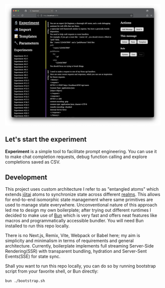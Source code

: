 ![Experiment screenshot](https://raw.githubusercontent.com/actualwitch/experiment/main/.github/Screenshot.png)

## Let's start the experiment

**Experiment** is a simple tool to facilitate prompt engineering. You can use it to make chat completion requests, debug function calling and explore completions saved as CSV.

## Development

This project uses custom architecture I refer to as "entangled atoms" which extends [jōtai](https://jotai.org/) atoms to synchronize state across different [realms](https://262.ecma-international.org/#realm). This allows for end-to-end isomorphic state management where same primitives are used to manage state everywhere. Unconventional nature of this approach led me to design my own boilerplate; after trying out different runtimes I decided to make use of [Bun](https://bun.sh/) which is very fast and offers neat features like macros and programmatically accessible bundler. You will need Bun installed to run this repo locally.

There is no Next.js, Remix, Vite, Webpack or Babel here; my aim is simplicity and minimalism in terms of requirements and general architecture. Currently, boilerplate implements full streaming Server-Side Rendering(SSR) with transparent bundling, hydration and Server-Sent Events(SSE) for state sync.

Shall you want to run this repo locally, you can do so by running bootstrap script from your favorite shell, or Bun directly:

```sh
bun ./bootstrap.sh
```